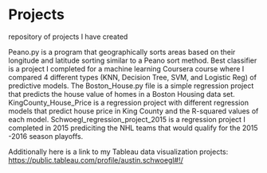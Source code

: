# Projects
repository of projects I have created

Peano.py is a program that geographically sorts areas based on their longitude and latitude sorting similar to a Peano sort method. 
Best classifier is a project I completed for a machine learning Coursera course where I compared 4 different types (KNN, Decision Tree, SVM, and Logistic Reg) of predictive models. 
The Boston_House.py file is a simple regression project that predicts the house value of homes in a Boston Housing data set.
KingCounty_House_Price is a regression project with different regression models that predict house price in King County and the R-squared values of each model.
Schwoegl_regression_project_2015 is a regression project I completed in 2015 prediciting the NHL teams that would qualify for the 2015 -2016 season playoffs.

Additionally here is a link to my Tableau data visualization projects:
https://public.tableau.com/profile/austin.schwoegl#!/
